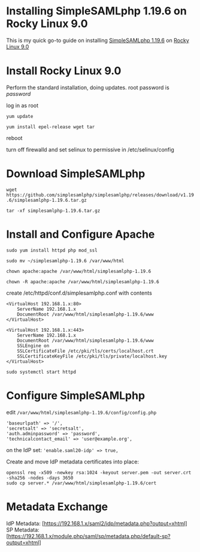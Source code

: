 # Installing SimpleSAMLphp 1.19.6 on Rocky Linux 9.0
This is my quick go-to guide on installing [SimpleSAMLphp 1.19.6](https://github.com/simplesamlphp/simplesamlphp/releases/download/v1.19.6/simplesamlphp-1.19.6.tar.gz) on [Rocky Linux 9.0](https://download.rockylinux.org/pub/rocky/9/isos/x86_64/Rocky-9.0-20220805.0-x86_64-minimal.iso)

# Install Rocky Linux 9.0
Perform the standard installation, doing updates.
root password is _password_

log in as root

```yum update```

```yum install epel-release wget tar```

reboot

turn off firewalld and set selinux to permissive in /etc/selinux/config

# Download SimpleSAMLphp
```wget https://github.com/simplesamlphp/simplesamlphp/releases/download/v1.19.6/simplesamlphp-1.19.6.tar.gz```

```tar -xf simplesamlphp-1.19.6.tar.gz```

# Install and Configure Apache
```sudo yum install httpd php mod_ssl```

```sudo mv ~/simplesamlphp-1.19.6 /var/www/html```

```chown apache:apache /var/www/html/simplesamlphp-1.19.6```

```chown -R apache:apache /var/www/html/simplesamlphp-1.19.6```

create /etc/httpd/conf.d/simplesamlphp.conf with contents
```
<VirtualHost 192.168.1.x:80>
    ServerName 192.168.1.x
    DocumentRoot /var/www/html/simplesamlphp-1.19.6/www
</VirtualHost>

<VirtualHost 192.168.1.x:443>
    ServerName 192.168.1.x
    DocumentRoot /var/www/html/simplesamlphp-1.19.6/www
    SSLEngine on
    SSLCertificateFile /etc/pki/tls/certs/localhost.crt
    SSLCertificateKeyFile /etc/pki/tls/private/localhost.key
</VirtualHost>
```

```sudo systemctl start httpd```

# Configure SimpleSAMLphp
edit ```/var/www/html/simplesamlphp-1.19.6/config/config.php```

```
'baseurlpath' => '/',
'secretsalt' => 'secretsalt',
'auth.adminpassword' => 'password',
'technicalcontact_email' => 'user@example.org',
```
on the IdP set: ```'enable.saml20-idp' => true,```

Create and move IdP metadata certificates into place:
```
openssl req -x509 -newkey rsa:1024 -keyout server.pem -out server.crt -sha256 -nodes -days 3650
sudo cp server.* /var/www/html/simplesamlphp-1.19.6/cert
```

# Metadata Exchange
IdP Metadata: [https://192.168.1.x/saml2/idp/metadata.php?output=xhtml]
SP Metadata: [https://192.168.1.x/module.php/saml/sp/metadata.php/default-sp?output=xhtml]
